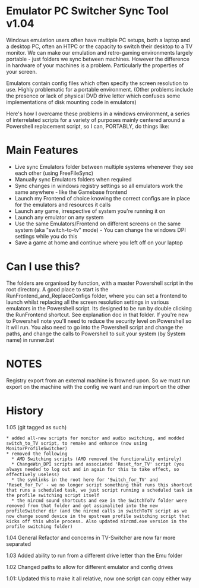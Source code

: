 Emulator PC Switcher Sync Tool v1.04
====================================

Windows emulation users often have multiple PC setups, both a laptop and a desktop PC, often an HTPC or the capacity to switch their desktop
to a TV monitor. We can make our emulation and retro-gaming environments largely portable - just folders we sync between machines. 
However the difference in hardware of your machines is a problem. Particularly the properties of your screen.

Emulators contain config files which often specify the screen resolution to use. Highly problematic for a portable environment.
(Other problems include the presence or lack of physical DVD drive letter which confuses some implementations of disk mounting code in emulators)

Here's how I overcame these problems in a windows environment, a series of interrelated scripts for a variety of purposes mainly centered around
a Powershell replacement script, so I can, PORTABLY, do things like:

Main Features
=============
* Live sync Emulators folder between multiple systems whenever they see each other (using FreeFileSync) 
* Manually sync Emulators folders when required
* Sync changes in windows registry settings so all emulators work the same anywhere - like the Gamebase frontend
* Launch my Frontend of choice knowing the correct configs are in place for the emulators and resources it calls
* Launch any game, irrespective of system you're running it on
* Launch any emulator on any system
* Use the same Emulators/Frontend on different screens on the same system (aka "switch-to-tv" mode) 
			- You can change the windows DPI settings while you do this
* Save a game at home and continue where you left off on your laptop

Can I use this?
==================
The folders are organised by function, with a master Powershell script in the root directory. A good place to start is the RunFrontend_and_ReplaceConfigs
folder, where you can set a frontend to launch whilst replacing all the screen resolution settings in various emulators in the Powershell script.
Its designed to be run by double clicking the RunFrontend shortcut. See explanation doc in that folder. 
If you're new to Powershell note you'll need to reduce the security level on Powershell so it will run. 
You also need to go into the Powershell script and change the paths, and change the calls to Powershell to suit your system (by System name) in runner.bat

NOTES
=====
Registry export from an external machine is frowned upon. So we must run export on the machine with the config we want and run import on the other

History
=======

1.05 (git tagged as such) 

	* added all-new scripts for monitor and audio switching, and modded switch_to_TV script, to remake and enhance (now using MonitorProfileSwitcher)
	* removed the following 
	  * AMD Switching scripts (AMD removed the functionality entirely)
	  * ChangeWin_DPI scripts and associated 'Reset_for_TV' script (you always needed to log out and in again for this to take effect, so effectively useless)
	  * the symlinks in the root here for 'Switch_for_TV' and 'Reset_for_Tv' - we no longer script something that runs this shortcut that runs a scheduled task, we just script running a scheduled task in the profile switching script itself
	  * the nircmd sound shortcuts and exe in the SwitchToTV folder were removed from that folder and got assimalited into the new profileSwitcher dir (and the nircmd calls in switchToTV script as we now change sound device in the upstream profile switching script that kicks off this whole process. Also updated nircmd.exe version in the profile switching folder)	  
	
1.04 General Refactor and concerns in TV-Switcher are now far more separated

1.03 Added ability to run from a different drive letter than the Emu folder

1.02 Changed paths to allow for different emulator and config drives

1.01: Updated this to make it all relative, now one script can copy either way

